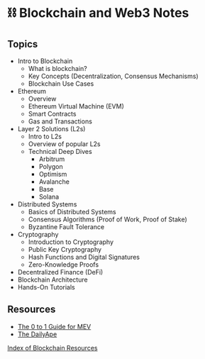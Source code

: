 # ⛓️ Blockchain and Web3 Notes

## Topics

- Intro to Blockchain
  - What is blockchain?
  - Key Concepts (Decentralization, Consensus Mechanisms)
  - Blockchain Use Cases
- Ethereum
  - Overview
  - Ethereum Virtual Machine (EVM)
  - Smart Contracts
  - Gas and Transactions
- Layer 2 Solutions (L2s)
  - Intro to L2s
  - Overview of popular L2s
  - Technical Deep Dives
    - Arbitrum
    - Polygon
    - Optimism
    - Avalanche
    - Base
    - Solana
- Distributed Systems
  - Basics of Distributed Systems
  - Consensus Algorithms (Proof of Work, Proof of Stake)
  - Byzantine Fault Tolerance
- Cryptography
  - Introduction to Cryptography
  - Public Key Cryptography
  - Hash Functions and Digital Signatures
  - Zero-Knowledge Proofs
- Decentralized Finance (DeFi)
- Blockchain Architecture
- Hands-On Tutorials

## Resources

- [The 0 to 1 Guide for MEV](https://calblockchain.mirror.xyz/c56CHOu-Wow_50qPp2Wlg0rhUvdz1HLbGSUWlB_KX9o)
- [The DailyApe](https://thedailyape.notion.site/The-Daily-Ape-c96c0b6727c0433a962e897ef43efb7e)

[Index of Blockchain Resources](./BlockchainResources.md)
